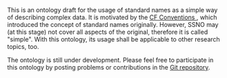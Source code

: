 This is an ontology draft for the usage of standard names as a simple way of describing complex data.
It is motivated by the <a href="http://cfconventions.org/" target="_blank">CF Conventions </a>, which introduced the concept of standard names originally. However, SSNO may (at this stage) not cover all aspects of the original, therefore it is called "simple". With this ontology, its usage shall be applicable to other research topics, too.

The ontology is still under development. Please feel free to participate in this ontology by posting problems or contributions in the <a href=https://github.com/matthiasprobst/ssno target="_blank">Git repository</a>.